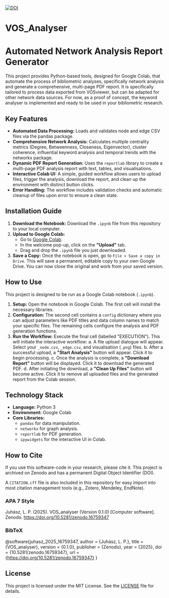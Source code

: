 [![DOI](https://zenodo.org/badge/DOI/10.5281/zenodo.16759348.svg)](https://doi.org/10.5281/zenodo.16759348)
# VOS_Analyser
# Automated Network Analysis Report Generator

This project provides Python-based tools, designed for Google Colab, that automate the process of bibliometric analyses, specifically network analysis and generate a comprehensive, multi-page PDF report. It is specifically tailored to process data exported from VOSviewer, but can be adapted for other network data sources.
For now, as a proof of concept, the keyword analyser is implemented and ready to be used in your bibliometric research.

## Key Features

-   **Automated Data Processing:** Loads and validates node and edge CSV files via the pandas package.
-   **Comprehensive Network Analysis:** Calculates multiple centrality metrics (Degree, Betweenness, Closeness, Eigenvector), cluster coherence, influential keyword analysis and temporal trends with the networkx package.
-   **Dynamic PDF Report Generation:** Uses the `reportlab` library to create a multi-page PDF analysis report with text, tables, and visualisations.
-   **Interactive Colab UI:** A simple, guided workflow allows users to upload files, trigger the analysis, download the report, and clean up the environment with distinct button clicks.
-   **Error Handling:** The workflow includes validation checks and automatic cleanup of files upon error to ensure a clean state.

## Installation Guide

1.  **Download the Notebook:** Download the `.ipynb` file from this repository to your local computer.
2.  **Upload to Google Colab:**
    *   Go to [Google Colab](https://colab.research.google.com/).
    *   In the welcome pop-up, click on the **"Upload"** tab.
    *   Drag and drop the `.ipynb` file you just downloaded.
3.  **Save a Copy:** Once the notebook is open, go to `File > Save a copy in Drive`. This will save a permanent, editable copy to your own Google Drive. You can now close the original and work from your saved version.

## How to Use

This project is designed to be run as a Google Colab notebook (`.ipynb`).

1.  **Setup:** Open the notebook in Google Colab. The first cell will install the necessary libraries.
2.  **Configuration:** The second cell contains a `config` dictionary where you can adjust parameters like PDF titles and data column names to match your specific files. The remaining cells configure the analysis and PDF generation functions.
3.  **Run the Workflow:** Execute the final cell (labelled "EXECUTION"). This will initiate the interactive workflow:
    a. A file upload dialogue will appear. Select your `_node.csv`, `_edge.csv`, and visualisation (`.png`) files.
    b. After a successful upload, a **"Start Analysis"** button will appear. Click it to begin processing.
    c. Once the analysis is complete, a **"Download Report"** button will be displayed. Click it to download the generated PDF.
    d. After initiating the download, a **"Clean Up Files"** button will become active. Click it to remove all uploaded files and the generated report from the Colab session.

## Technology Stack

-   **Language:** Python 3
-   **Environment:** Google Colab
-   **Core Libraries:**
    -   `pandas` for data manipulation.
    -   `networkx` for graph analysis.
    -   `reportlab` for PDF generation.
    -   `ipywidgets` for the interactive UI in Colab.

## How to Cite

If you use this software-code in your research, please cite it. This project is archived on Zenodo and has a permanent Digital Object Identifier (DOI).

A `CITATION.cff` file is also included in this repository for easy import into most citation management tools (e.g., Zotero, Mendeley, EndNote).

### APA 7 Style

Juhász, L. P. (2025). VOS_analyser (Version 0.1.0) [Computer software]. Zenodo. https://doi.org/10.5281/zenodo.16759347

### BibTeX

@software{juhasz_2025_16759347,
  author       = {Juhász, L. P.},
  title        = {VOS_analyser},
  version      = {0.1.0},
  publisher    = {Zenodo},
  year         = {2025},
  doi          = {10.5281/zenodo.16759347},
  url          = {https://doi.org/10.5281/zenodo.16759347}
}

## License

This project is licensed under the MIT License. See the [LICENSE](LICENSE) file for details.
